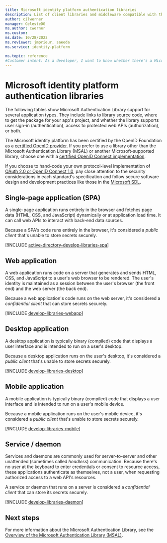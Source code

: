 ```yaml
---
title: Microsoft identity platform authentication libraries
description: List of client libraries and middleware compatible with the Microsoft identity platform. Use these libraries to add support for user sign-in (authentication) and protected web API access (authorization) to your applications.
author: cilwerner
manager: CelesteDG
ms.author: cwerner
ms.custom: 
ms.date: 10/28/2022
ms.reviewer: jmprieur, saeeda
ms.service: identity-platform

ms.topic: reference
#Customer intent: As a developer, I want to know whether there's a Microsoft Authentication Library (MSAL) available for the language/framework I'm using to build my application, and whether the library is GA or in preview.
---
```


# Microsoft identity platform authentication libraries

The following tables show Microsoft Authentication Library support for several application types. They include links to library source code, where to get the package for your app's project, and whether the library supports user sign-in (authentication), access to protected web APIs (authorization), or both.

The Microsoft identity platform has been certified by the OpenID Foundation as a [certified OpenID provider](https://openid.net/certification/). If you prefer to use a library other than the Microsoft Authentication Library (MSAL) or another Microsoft-supported library, choose one with a [certified OpenID Connect implementation](https://openid.net/developers/certified/).

If you choose to hand-code your own protocol-level implementation of [OAuth 2.0 or OpenID Connect 1.0](./v2-protocols.md), pay close attention to the security considerations in each standard's specification and follow secure software design and development practices like those in the [Microsoft SDL][Microsoft-SDL].

## Single-page application (SPA)

A single-page application runs entirely in the browser and fetches page data (HTML, CSS, and JavaScript) dynamically or at application load time. It can call web APIs to interact with back-end data sources.

Because a SPA's code runs entirely in the browser, it's considered a *public client* that's unable to store secrets securely.

[!INCLUDE [active-directory-develop-libraries-spa](./includes/libraries/libraries-spa.md)]

## Web application

A web application runs code on a server that generates and sends HTML, CSS, and JavaScript to a user's web browser to be rendered. The user's identity is maintained as a session between the user's browser (the front end) and the web server (the back end).

Because a web application's code runs on the web server, it's considered a *confidential client* that can store secrets securely.

[!INCLUDE [develop-libraries-webapp](./includes/libraries/libraries-webapp.md)]

## Desktop application

A desktop application is typically binary (compiled) code that displays a user interface and is intended to run on a user's desktop.

Because a desktop application runs on the user's desktop, it's considered a *public client* that's unable to store secrets securely.

[!INCLUDE [develop-libraries-desktop](./includes/libraries/libraries-desktop.md)]

## Mobile application

A mobile application is typically binary (compiled) code that displays a user interface and is intended to run on a user's mobile device.

Because a mobile application runs on the user's mobile device, it's considered a *public client* that's unable to store secrets securely.

[!INCLUDE [develop-libraries-mobile](./includes/libraries/libraries-mobile.md)]

## Service / daemon

Services and daemons are commonly used for server-to-server and other unattended (sometimes called *headless*) communication. Because there's no user at the keyboard to enter credentials or consent to resource access, these applications authenticate as themselves, not a user, when requesting authorized access to a web API's resources.

A service or daemon that runs on a server is considered a *confidential client* that can store its secrets securely.

[!INCLUDE [develop-libraries-daemon](./includes/libraries/libraries-daemon.md)]

## Next steps

For more information about the Microsoft Authentication Library, see the [Overview of the Microsoft Authentication Library (MSAL)](msal-overview.md).

<!--Image references-->
[y]: ./media/common/yes.png
[n]: ./media/common/no.png

<!--Reference-style links -->
[AAD-App-Model-V2-Overview]: v2-overview.md
[Microsoft-SDL]: https://www.microsoft.com/securityengineering/sdl/
[preview-tos]: https://www.microsoft.com/licensing/terms/product/ForOnlineServices/all
